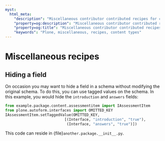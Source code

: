 ```yaml
---
myst:
  html_meta:
    "description": "Miscellaneous contributor contributed recipes for content types and schema in Plone"
    "property=og:description": "Miscellaneous contributor contributed recipes for content types and schema in Plone"
    "property=og:title": "Miscellaneous contributor contributed recipes for content types and schema in Plone"
    "keywords": "Plone, miscellaneous, recipes, content types"
---
```


# Miscellaneous recipes

## Hiding a field

On occasion you may want to hide a field in a schema without modifying the original schema.
To do this, you can use tagged values on the schema.
In this example, you would hide the `introduction` and `answers` fields:

```python
from example.package.content.assessmentitem import IAssessmentItem
from plone.autoform.interfaces import OMITTED_KEY
IAssessmentItem.setTaggedValue(OMITTED_KEY,
                           [(Interface, "introduction", "true"),
                            (Interface, "answers", "true")])
```

This code can reside in {file}`another.package.__init__.py`.
